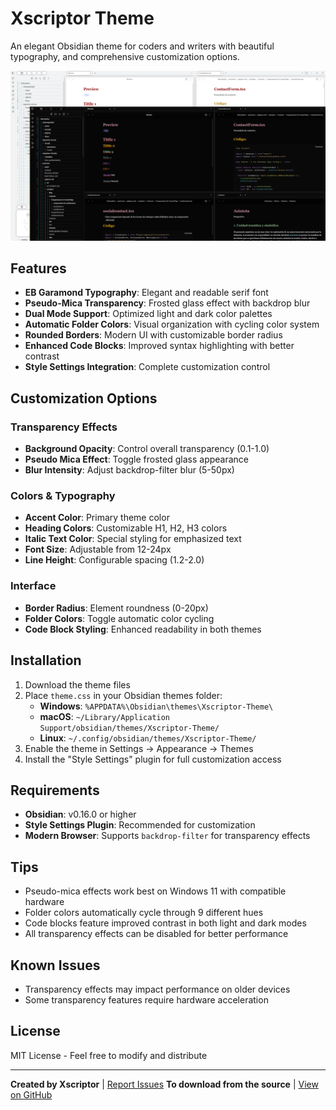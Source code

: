 # Xscriptor Theme

An elegant Obsidian theme for coders and writers with beautiful typography, and comprehensive customization options.

![Preview](preview.png)

## Features

- **EB Garamond Typography**: Elegant and readable serif font
- **Pseudo-Mica Transparency**: Frosted glass effect with backdrop blur
- **Dual Mode Support**: Optimized light and dark color palettes
- **Automatic Folder Colors**: Visual organization with cycling color system
- **Rounded Borders**: Modern UI with customizable border radius
- **Enhanced Code Blocks**: Improved syntax highlighting with better contrast
- **Style Settings Integration**: Complete customization control

## Customization Options

### Transparency Effects
- **Background Opacity**: Control overall transparency (0.1-1.0)
- **Pseudo Mica Effect**: Toggle frosted glass appearance
- **Blur Intensity**: Adjust backdrop-filter blur (5-50px)

### Colors & Typography
- **Accent Color**: Primary theme color
- **Heading Colors**: Customizable H1, H2, H3 colors
- **Italic Text Color**: Special styling for emphasized text
- **Font Size**: Adjustable from 12-24px
- **Line Height**: Configurable spacing (1.2-2.0)

### Interface
- **Border Radius**: Element roundness (0-20px)
- **Folder Colors**: Toggle automatic color cycling
- **Code Block Styling**: Enhanced readability in both themes

## Installation

1. Download the theme files
2. Place `theme.css` in your Obsidian themes folder:
   - **Windows**: `%APPDATA%\Obsidian\themes\Xscriptor-Theme\`
   - **macOS**: `~/Library/Application Support/obsidian/themes/Xscriptor-Theme/`
   - **Linux**: `~/.config/obsidian/themes/Xscriptor-Theme/`
3. Enable the theme in Settings → Appearance → Themes
4. Install the "Style Settings" plugin for full customization access

## Requirements

- **Obsidian**: v0.16.0 or higher
- **Style Settings Plugin**: Recommended for customization
- **Modern Browser**: Supports `backdrop-filter` for transparency effects

## Tips

- Pseudo-mica effects work best on Windows 11 with compatible hardware
- Folder colors automatically cycle through 9 different hues
- Code blocks feature improved contrast in both light and dark modes
- All transparency effects can be disabled for better performance

## Known Issues

- Transparency effects may impact performance on older devices
- Some transparency features require hardware acceleration

## License

MIT License - Feel free to modify and distribute

---

**Created by Xscriptor** | [Report Issues](https://github.com/xscriptorcode/X/issues)
**To download from the source** | [View on GitHub](https://github.com/xscriptorcode/X/tree/main/general/obsidian/themes/xscriptor-theme)
